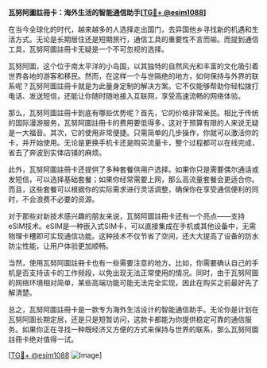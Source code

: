 **瓦努阿圖註冊卡：海外生活的智能通信助手[[TG💪+ @esim1088](https://t.me/s/esim1088)]**

在当今全球化的时代，越来越多的人选择走出国门，去异国他乡寻找新的机遇和生活方式。无论是长期居住还是短期旅行，通信工具的重要性不言而喻。而提到通信工具，瓦努阿圖註冊卡无疑是一个不可忽视的选择。

瓦努阿圖，这个位于南太平洋的小岛国，以其独特的自然风光和丰富的文化吸引着世界各地的游客和移民。然而，在这样一个与世隔绝的地方，如何保持与外界的联系呢？瓦努阿圖註冊卡就是为此量身定制的解决方案。它不仅能够帮助你轻松拨打电话、发送短信，还能让你随时随地接入互联网，享受高速流畅的网络体验。

那么，瓦努阿圖註冊卡到底有哪些优势呢？首先，它的价格非常亲民。相比于传统的国际漫游服务，瓦努阿圖註冊卡的费用要低得多，这对于预算有限的人来说无疑是一大福音。其次，它的使用非常便捷。只需简单的几步操作，你就可以激活你的卡，并开始使用。无论是更换手机卡还是购买流量卡，整个过程都可以在线完成，省去了奔波到实体店铺的麻烦。

此外，瓦努阿圖註冊卡还提供了多种套餐供用户选择。如果你只是需要偶尔通话或发短信，可以选择基础套餐；如果你经常需要上网，那么高流量套餐会更适合你。而且，这些套餐可以根据你的实际需求进行灵活调整，确保你在享受通信便利的同时，不会浪费不必要的资源。

对于那些对新技术感兴趣的朋友来说，瓦努阿圖註冊卡还有一个亮点——支持eSIM技术。eSIM是一种嵌入式SIM卡，可以直接集成在手机或其他设备中，无需物理卡槽即可实现通信功能。这种技术不仅节省了空间，还大大提高了设备的防水防尘性能，让用户体验更加顺畅。

当然，使用瓦努阿圖註冊卡也有一些需要注意的地方。比如，你需要确认自己的手机是否支持该卡的工作频段，以免出现无法正常使用的情况。同时，由于瓦努阿圖的网络环境相对简单，某些高端功能可能无法完全实现，因此在购买之前最好先了解清楚。

总之，瓦努阿圖註冊卡是一款专为海外生活设计的智能通信助手。无论你是计划在瓦努阿圖长期定居，还是只是短暂访问，这款卡都能为你提供稳定可靠的通信服务。如果你正在寻找一种既经济又方便的方式来保持与世界的联系，那么瓦努阿圖註冊卡绝对值得一试。

[[TG💪+ @esim1088](https://t.me/s/esim1088) ![Image](https://i.postimg.cc/4NQfJmqS/Snipaste-2025-05-13-00-14-12.png)]